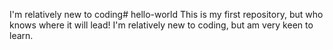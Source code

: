 I'm relatively new to coding# hello-world
This is my first repository, but who knows where it will lead!
I'm relatively new to coding, but am very keen to learn. 
